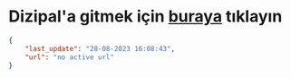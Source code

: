 # Dizipal'a gitmek için [buraya](None) tıklayın
        
```json
{
    "last_update": "28-08-2023 16:08:43",
    "url": "no active url"
}
```